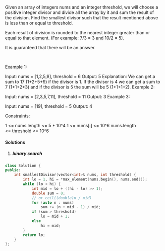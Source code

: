 Given an array of integers nums and an integer threshold, we will choose a positive integer divisor and divide all the array by it and sum the result of the division. Find the smallest divisor such that the result mentioned above is less than or equal to threshold.

Each result of division is rounded to the nearest integer greater than or equal to that element. (For example: 7/3 = 3 and 10/2 = 5).

It is guaranteed that there will be an answer.

 

Example 1:

Input: nums = [1,2,5,9], threshold = 6
Output: 5
Explanation: We can get a sum to 17 (1+2+5+9) if the divisor is 1. 
If the divisor is 4 we can get a sum to 7 (1+1+2+3) and if the divisor is 5 the sum will be 5 (1+1+1+2). 
Example 2:

Input: nums = [2,3,5,7,11], threshold = 11
Output: 3
Example 3:

Input: nums = [19], threshold = 5
Output: 4
 

Constraints:

1 <= nums.length <= 5 * 10^4
1 <= nums[i] <= 10^6
nums.length <= threshold <= 10^6

#### Solutions

1. ##### binary search

```c++
class Solution {
public:
    int smallestDivisor(vector<int>& nums, int threshold) {
        int lo = 1, hi = *max_element(nums.begin(), nums.end());
        while (lo < hi) {
            int mid = lo + ((hi - lo) >> 1);
            double sum = 0;
            // or ceil((double)n / mid)
            for (auto n : nums)
                sum += (n + mid - 1) / mid;
            if (sum > threshold)
                lo = mid + 1;
            else
                hi = mid;
        }
        return lo;
    }
};
```
